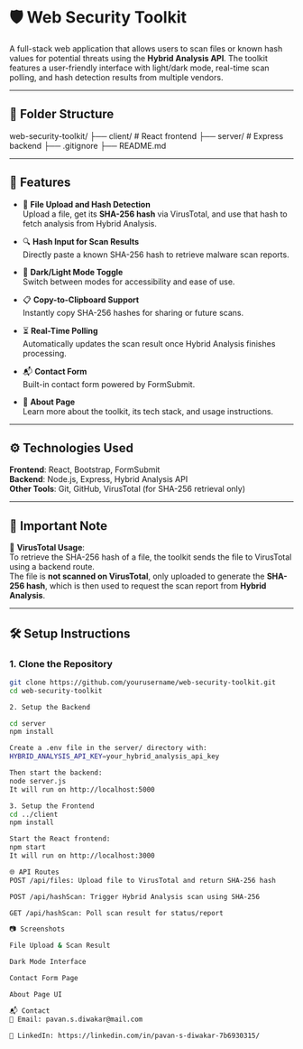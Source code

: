 # 🛡️ Web Security Toolkit

A full-stack web application that allows users to scan files or known hash values for potential threats using the **Hybrid Analysis API**. The toolkit features a user-friendly interface with light/dark mode, real-time scan polling, and hash detection results from multiple vendors.

---

## 📁 Folder Structure

web-security-toolkit/
├── client/ # React frontend
├── server/ # Express backend
├── .gitignore
├── README.md


---

## 🚀 Features

- 📁 **File Upload and Hash Detection**  
  Upload a file, get its **SHA-256 hash** via VirusTotal, and use that hash to fetch analysis from Hybrid Analysis.

- 🔍 **Hash Input for Scan Results**  
  Directly paste a known SHA-256 hash to retrieve malware scan reports.

- 🌙 **Dark/Light Mode Toggle**  
  Switch between modes for accessibility and ease of use.

- 📋 **Copy-to-Clipboard Support**  
  Instantly copy SHA-256 hashes for sharing or future scans.

- ⏳ **Real-Time Polling**  
  Automatically updates the scan result once Hybrid Analysis finishes processing.

- 📬 **Contact Form**  
  Built-in contact form powered by FormSubmit.

- 🧾 **About Page**  
  Learn more about the toolkit, its tech stack, and usage instructions.

---

## ⚙️ Technologies Used

**Frontend**: React, Bootstrap, FormSubmit  
**Backend**: Node.js, Express, Hybrid Analysis API  
**Other Tools**: Git, GitHub, VirusTotal (for SHA-256 retrieval only)

---

## 📝 Important Note

📌 **VirusTotal Usage**:  
To retrieve the SHA-256 hash of a file, the toolkit sends the file to VirusTotal using a backend route.  
The file is **not scanned on VirusTotal**, only uploaded to generate the **SHA-256 hash**, which is then used to request the scan report from **Hybrid Analysis**.

---

## 🛠️ Setup Instructions

### 1. Clone the Repository

```bash
git clone https://github.com/yourusername/web-security-toolkit.git
cd web-security-toolkit

2. Setup the Backend

cd server
npm install

Create a .env file in the server/ directory with:
HYBRID_ANALYSIS_API_KEY=your_hybrid_analysis_api_key

Then start the backend:
node server.js
It will run on http://localhost:5000

3. Setup the Frontend
cd ../client
npm install

Start the React frontend:
npm start
It will run on http://localhost:3000

🌐 API Routes
POST /api/files: Upload file to VirusTotal and return SHA-256 hash

POST /api/hashScan: Trigger Hybrid Analysis scan using SHA-256

GET /api/hashScan: Poll scan result for status/report

📷 Screenshots

File Upload & Scan Result

Dark Mode Interface

Contact Form Page

About Page UI

📬 Contact
📧 Email: pavan.s.diwakar@mail.com

💼 LinkedIn: https://linkedin.com/in/pavan-s-diwakar-7b6930315/

